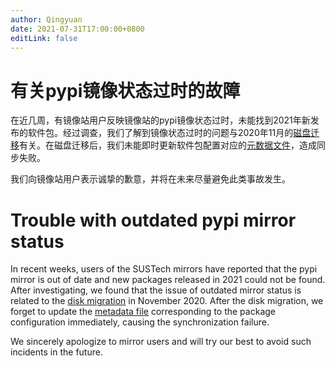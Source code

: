 ```yaml
---
author: Qingyuan
date: 2021-07-31T17:00:00+0800
editLink: false
---
```

# 有关pypi镜像状态过时的故障

在近几周，有镜像站用户反映镜像站的pypi镜像状态过时，未能找到2021年新发布的软件包。经过调查，我们了解到镜像状态过时的问题与2020年11月的[磁盘迁移](https://c.cra.moe/t/topic/30)有关。在磁盘迁移后，我们未能即时更新软件包配置对应的[元数据文件](https://github.com/pypa/bandersnatch/issues/500)，造成同步失败。

我们向镜像站用户表示诚挚的歉意，并将在未来尽量避免此类事故发生。

# Trouble with outdated pypi mirror status

In recent weeks, users of the SUSTech mirrors have reported that the pypi mirror is out of date and new packages released in 2021 could not be found. After investigating, we found that the issue of outdated mirror status is related to the [disk migration](https://c.cra.moe/t/topic/30) in November 2020. After the disk migration, we forget to update the [metadata file](https://github.com/pypa/bandersnatch/issues/500) corresponding to the package configuration immediately, causing the synchronization failure.

We sincerely apologize to mirror users and will try our best to avoid such incidents in the future.